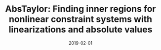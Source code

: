 ---
title: "AbsTaylor: Finding inner regions for nonlinear constraint systems with linearizations and absolute values"
collection: publications
permalink: 
venue: "Workshop on Global Optimization"
excerpt: '<b>[SCOPUS 6]</b>'
date: 2019-02-01
paperurl:
citation: 'Araya, I., & Reyes, V. <i>AbsTaylor: Finding inner regions for nonlinear constraint systems with linearizations and absolute values</i>. In AIP Conference Proceedings (Vol. 2070, No. 1, p. 020027), 2019. AIP Publishing LLC.'
---